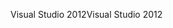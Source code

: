 <span data-ttu-id="31dca-101">Visual Studio 2012</span><span class="sxs-lookup"><span data-stu-id="31dca-101">Visual Studio 2012</span></span>